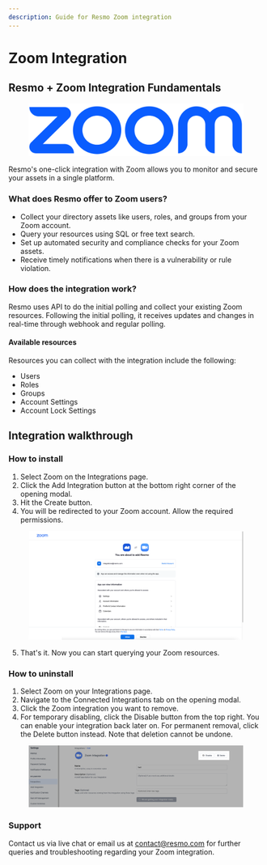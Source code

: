 ```yaml
---
description: Guide for Resmo Zoom integration
---
```


# Zoom Integration

## Resmo + Zoom Integration Fundamentals

<figure><img src="../.gitbook/assets/Zoom-Logo.png" alt=""><figcaption></figcaption></figure>

Resmo's one-click integration with Zoom allows you to monitor and secure your assets in a single platform.

### What does Resmo offer to Zoom users?

* Collect your directory assets like users, roles, and groups from your Zoom account.
* Query your resources using SQL or free text search.
* Set up automated security and compliance checks for your Zoom assets.
* Receive timely notifications when there is a vulnerability or rule violation.

### How does the integration work?

Resmo uses API to do the initial polling and collect your existing Zoom resources. Following the initial polling, it receives updates and changes in real-time through webhook and regular polling.

#### Available resources

Resources you can collect with the integration include the following:

* Users
* Roles
* Groups
* Account Settings
* Account Lock Settings

## Integration walkthrough

### How to install

1. Select Zoom on the Integrations page.
2. Click the Add Integration button at the bottom right corner of the opening modal.
3. Hit the Create button.
4. You will be redirected to your Zoom account. Allow the required permissions.

<figure><img src="../.gitbook/assets/allow-permissions.png" alt=""><figcaption></figcaption></figure>

5. That's it. Now you can start querying your Zoom resources.

### How to uninstall

1. Select Zoom on your Integrations page.
2. Navigate to the Connected Integrations tab on the opening modal.
3. Click the Zoom integration you want to remove.
4. For temporary disabling, click the Disable button from the top right. You can enable your integration back later on. For permanent removal, click the Delete button instead. Note that deletion cannot be undone.

<figure><img src="../.gitbook/assets/disable-delete.png" alt=""><figcaption></figcaption></figure>

### Support

Contact us via live chat or email us at contact@resmo.com for further queries and troubleshooting regarding your Zoom integration.
